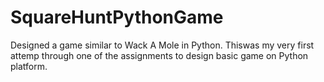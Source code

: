 # SquareHuntPythonGame
Designed a game similar to Wack A Mole in Python. 
Thiswas my very first attemp through one of the assignments to design basic game on Python platform.
